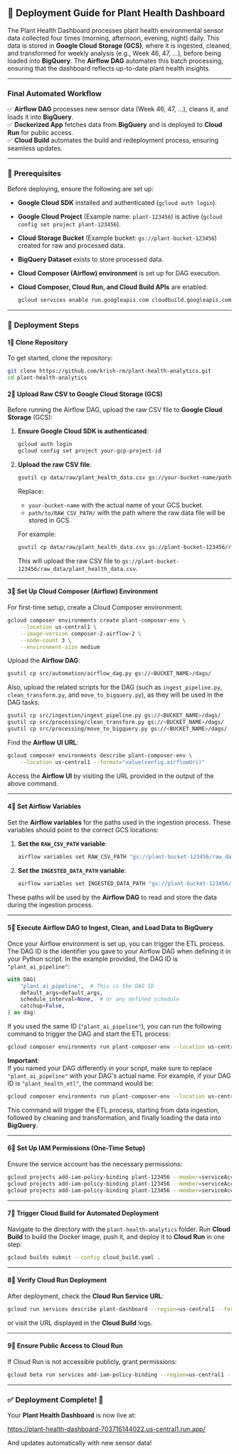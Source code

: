 ## 🚀 Deployment Guide for Plant Health Dashboard

The Plant Health Dashboard processes plant health environmental sensor data collected four times (morning, afternoon, evening, night) daily. This data is stored in **Google Cloud Storage (GCS)**, where it is ingested, cleaned, and transformed for weekly analysis (e.g., Week 46, 47, …), before being loaded into **BigQuery**. The **Airflow DAG** automates this batch processing, ensuring that the dashboard reflects up-to-date plant health insights.

---

### **Final Automated Workflow**
✅ **Airflow DAG** processes new sensor data (Week 46, 47, …), cleans it, and loads it into **BigQuery**.  
✅ **Dockerized App** fetches data from **BigQuery** and is deployed to **Cloud Run** for public access.  
✅ **Cloud Build** automates the build and redeployment process, ensuring seamless updates.

---

### 🔧 **Prerequisites**
Before deploying, ensure the following are set up:

- **Google Cloud SDK** installed and authenticated (`gcloud auth login`).
- **Google Cloud Project** (Example name: `plant-123456`) is active (`gcloud config set project plant-123456`).
- **Cloud Storage Bucket** (Example bucket: `gs://plant-bucket-123456`) created for raw and processed data.
- **BigQuery Dataset** exists to store processed data.
- **Cloud Composer (Airflow) environment** is set up for DAG execution.
- **Cloud Composer, Cloud Run, and Cloud Build APIs** are enabled:

  ```sh
  gcloud services enable run.googleapis.com cloudbuild.googleapis.com composer.googleapis.com
  ```

---

### 📌 **Deployment Steps**

#### 1⃣ **Clone Repository**
To get started, clone the repository:

```bash
git clone https://github.com/krish-rm/plant-health-analytics.git
cd plant-health-analytics
```

#### 2⃣ **Upload Raw CSV to Google Cloud Storage (GCS)**

Before running the Airflow DAG, upload the raw CSV file to **Google Cloud Storage** (GCS):

1. **Ensure Google Cloud SDK is authenticated**:

   ```bash
   gcloud auth login
   gcloud config set project your-gcp-project-id
   ```

2. **Upload the raw CSV file**:

   ```bash
   gsutil cp data/raw/plant_health_data.csv gs://your-bucket-name/path/to/RAW_CSV_PATH/
   ```

   Replace:
   - `your-bucket-name` with the actual name of your GCS bucket.
   - `path/to/RAW_CSV_PATH/` with the path where the raw data file will be stored in GCS.

   For example:

   ```bash
   gsutil cp data/raw/plant_health_data.csv gs://plant-bucket-123456/raw_data/
   ```

   This will upload the raw CSV file to `gs://plant-bucket-123456/raw_data/plant_health_data.csv`.

---

#### 3⃣ **Set Up Cloud Composer (Airflow) Environment**

For first-time setup, create a Cloud Composer environment:

```bash
gcloud composer environments create plant-composer-env \
    --location us-central1 \
    --image-version composer-2-airflow-2 \
    --node-count 3 \
    --environment-size medium
```

Upload the **Airflow DAG**:

```bash
gsutil cp src/automation/airflow_dag.py gs://<BUCKET_NAME>/dags/
```

Also, upload the related scripts for the DAG (such as `ingest_pipeline.py`, `clean_transform.py`, and `move_to_bigquery.py`), as they will be used in the DAG tasks:

```bash
gsutil cp src/ingestion/ingest_pipeline.py gs://<BUCKET_NAME>/dags/
gsutil cp src/processing/clean_transform.py gs://<BUCKET_NAME>/dags/
gsutil cp src/processing/move_to_bigquery.py gs://<BUCKET_NAME>/dags/
```

Find the **Airflow UI URL**:

```bash
gcloud composer environments describe plant-composer-env \
    --location us-central1 --format="value(config.airflowUri)"
```

Access the **Airflow UI** by visiting the URL provided in the output of the above command.

---

#### 4⃣ **Set Airflow Variables**

Set the **Airflow variables** for the paths used in the ingestion process. These variables should point to the correct GCS locations:

1. **Set the `RAW_CSV_PATH` variable**:

   ```bash
   airflow variables set RAW_CSV_PATH "gs://plant-bucket-123456/raw_data/plant_health_data.csv"
   ```

2. **Set the `INGESTED_DATA_PATH` variable**:

   ```bash
   airflow variables set INGESTED_DATA_PATH "gs://plant-bucket-123456/processed_data/ingested_plant_health_data.csv"
   ```

These paths will be used by the **Airflow DAG** to read and store the data during the ingestion process.

---

#### 5⃣ **Execute Airflow DAG to Ingest, Clean, and Load Data to BigQuery**

Once your Airflow environment is set up, you can trigger the ETL process. The DAG ID is the identifier you gave to your Airflow DAG when defining it in your Python script. In the example provided, the DAG ID is `"plant_ai_pipeline"`:

```python
with DAG(
    "plant_ai_pipeline",  # This is the DAG ID
    default_args=default_args,
    schedule_interval=None,  # or any defined schedule
    catchup=False,
) as dag:
```

If you used the same ID (`"plant_ai_pipeline"`), you can run the following command to trigger the DAG and start the ETL process:

```bash
gcloud composer environments run plant-composer-env --location us-central1 dags trigger -- plant_ai_pipeline
```

**Important**:  
If you named your DAG differently in your script, make sure to replace `"plant_ai_pipeline"` with your DAG's actual name. For example, if your DAG ID is `"plant_health_etl"`, the command would be:

```bash
gcloud composer environments run plant-composer-env --location us-central1 dags trigger -- plant_health_etl
```

This command will trigger the ETL process, starting from data ingestion, followed by cleaning and transformation, and finally loading the data into **BigQuery**.

---

#### 6⃣ **Set Up IAM Permissions (One-Time Setup)**

Ensure the service account has the necessary permissions:

```bash
gcloud projects add-iam-policy-binding plant-123456 --member=serviceAccount:plant-service-account@plant-123456.iam.gserviceaccount.com --role=roles/storage.admin && \
gcloud projects add-iam-policy-binding plant-123456 --member=serviceAccount:plant-service-account@plant-123456.iam.gserviceaccount.com --role=roles/artifactregistry.writer && \
gcloud projects add-iam-policy-binding plant-123456 --member=serviceAccount:plant-service-account@plant-123456.iam.gserviceaccount.com --role=roles/run.admin
```

---

#### 7⃣ **Trigger Cloud Build for Automated Deployment**

Navigate to the directory with the `plant-health-analytics` folder. Run **Cloud Build** to build the Docker image, push it, and deploy it to **Cloud Run** in one step:

```bash
gcloud builds submit --config cloud_build.yaml .
```

---

#### 8⃣ **Verify Cloud Run Deployment**

After deployment, check the **Cloud Run Service URL**:

```bash
gcloud run services describe plant-dashboard --region=us-central1 --format='value(status.url)'
```

or visit the URL displayed in the **Cloud Build** logs.

---

#### 9⃣ **Ensure Public Access to Cloud Run**

If Cloud Run is not accessible publicly, grant permissions:

```bash
gcloud beta run services add-iam-policy-binding --region=us-central1 --member=allUsers --role=roles/run.invoker plant-health-dashboard
```

---

### ✅ **Deployment Complete!** 🚀

Your **Plant Health Dashboard** is now live at:

https://plant-health-dashboard-703716144022.us-central1.run.app/

And updates automatically with new sensor data!

